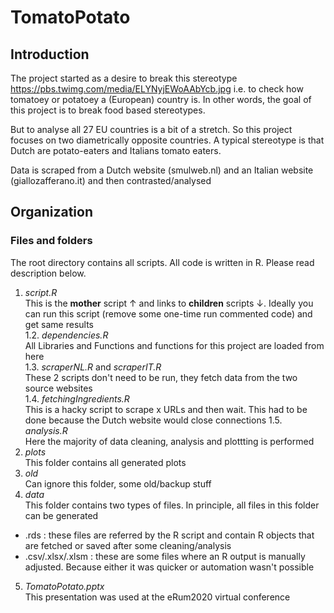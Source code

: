 # TomatoPotato 
## Introduction
The project started as a desire to break this stereotype https://pbs.twimg.com/media/ELYNyjEWoAAbYcb.jpg 
i.e. to check how tomatoey or potatoey a (European) country is. In other words, the goal of this project is to break food based stereotypes. 

But to analyse all 27 EU countries is a bit of a stretch. So this project focuses on two diametrically opposite countries. A typical stereotype is that Dutch are potato-eaters and Italians tomato eaters. 

Data is scraped from a Dutch website (smulweb.nl) and an Italian website (giallozafferano.it) and then contrasted/analysed

## Organization
### Files and folders
The root directory contains all scripts. All code is written in R. Please read description below.

1. *script.R*  
   This is the **mother** script &uarr; and links to **children** scripts &darr;. Ideally you can run this script (remove some one-time run commented code) and get same results  
  1.2. *dependencies.R*  
   All Libraries and Functions and functions for this project are loaded from here  
  1.3. *scraperNL.R* and  *scraperIT.R*   
   These 2 scripts don't need to be run, they fetch data from the two source websites  
  1.4. *fetchingIngredients.R*  
   This is a hacky script to scrape x URLs and then wait. This had to be done because the Dutch website would close connections
  1.5. *analysis.R*  
   Here the majority of data cleaning, analysis and plottting is performed
2. *plots*  
   This folder contains all generated plots
3. *old*  
   Can ignore this folder, some old/backup stuff 
4. *data*  
   This folder contains two types of files. In principle, all files in this folder can be generated
  + .rds : these files are referred by the R script and contain R objects that are fetched or saved after some cleaning/analysis  
  + .csv/.xlsx/.xlsm : these are some files where an R output is manually adjusted. Because either it was quicker or automation wasn't possible  
5. *TomatoPotato.pptx*  
This presentation was used at the eRum2020 virtual conference




